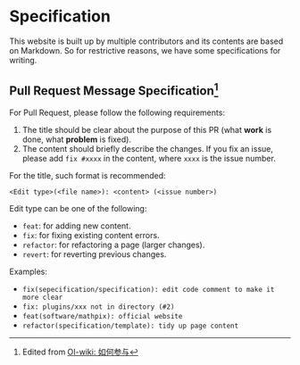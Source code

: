 # Specification

This website is built up by multiple contributors and its contents are based on Markdown. So for restrictive reasons, we have some specifications for writing.

## Pull Request Message Specification[^1]

For Pull Request, please follow the following requirements:

1. The title should be clear about the purpose of this PR (what **work** is done, what **problem** is fixed).
2. The content should briefly describe the changes. If you fix an issue, please add `fix #xxxx` in the content, where `xxxx` is the issue number.

For the title, such format is recommended:

```plain
<Edit type>(<file name>): <content> (<issue number>)
```

Edit type can be one of the following:

- `feat`: for adding new content.
- `fix`: for fixing existing content errors.
- `refactor`: for refactoring a page (larger changes).
- `revert`: for reverting previous changes.

Examples:

- `fix(sepecification/specification): edit code comment to make it more clear`
- `fix: plugins/xxx not in directory (#2)`
- `feat(software/mathpix): official website`
- `refactor(specification/template): tidy up page content`

[^1]: Edited from [OI-wiki: 如何参与](https://oi-wiki.org/intro/htc/#pull-request-%E4%BF%A1%E6%81%AF%E6%A0%BC%E5%BC%8F%E8%A7%84%E8%8C%83)
